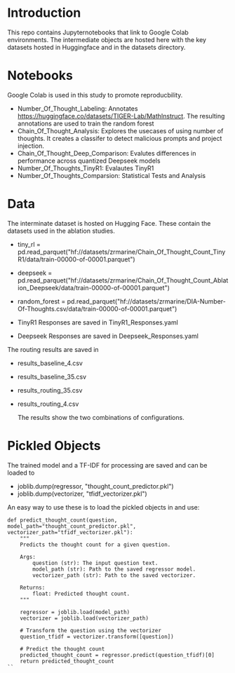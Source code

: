 # Introduction
This repo contains Jupyternotebooks that link to Google Colab environments. The intermediate objects are hosted here with the key datasets hosted in Huggingface and in the datasets directory. 

# Notebooks 
Google Colab is used in this study to promote reproducbility.
 - Number_Of_Thought_Labeling: Annotates https://huggingface.co/datasets/TIGER-Lab/MathInstruct. The resulting annotations are used to train the random forest
 - Chain_Of_Thought_Analysis: Explores the usecases of using number of thoughts. It creates a classifer to detect malicious prompts and project injection.
 - Chain_Of_Thought_Deep_Comparison: Evalutes differences in performance across quantized Deepseek models
 - Number_Of_Thoughts_TinyR1: Evalautes TinyR1
 - Number_Of_Thoughts_Comparsion: Statistical Tests and Analysis

# Data

The interminate dataset is hosted on Hugging Face. 
These contain the datasets used in the ablation studies. 
 - tiny_rl  = pd.read_parquet("hf://datasets/zrmarine/Chain_Of_Thought_Count_TinyR1/data/train-00000-of-00001.parquet")
 - deepseek = pd.read_parquet("hf://datasets/zrmarine/Chain_Of_Thought_Count_Ablation_Deepseek/data/train-00000-of-00001.parquet")
 - random_forest = pd.read_parquet("hf://datasets/zrmarine/DIA-Number-Of-Thoughts.csv/data/train-00000-of-00001.parquet")

 - TinyR1 Responses are saved in TinyR1_Responses.yaml
 - Deepseek Responses are saved in Deepseek_Responses.yaml

The routing results are saved in 
 - results_baseline_4.csv
 - results_baseline_35.csv
 - results_routing_35.csv
 - results_routing_4.csv

   The results show the two combinations of configurations. 


# Pickled Objects 
The trained model and a TF-IDF for processing are saved and can be loaded to 
 - joblib.dump(regressor, "thought_count_predictor.pkl")
 - joblib.dump(vectorizer, "tfidf_vectorizer.pkl")

An easy way to use these is to load the pickled objects in and use: 

```{python}
def predict_thought_count(question, model_path="thought_count_predictor.pkl", vectorizer_path="tfidf_vectorizer.pkl"):
    """
    Predicts the thought count for a given question.

    Args:
        question (str): The input question text.
        model_path (str): Path to the saved regressor model.
        vectorizer_path (str): Path to the saved vectorizer.

    Returns:
        float: Predicted thought count.
    """

    regressor = joblib.load(model_path)
    vectorizer = joblib.load(vectorizer_path)

    # Transform the question using the vectorizer
    question_tfidf = vectorizer.transform([question])

    # Predict the thought count
    predicted_thought_count = regressor.predict(question_tfidf)[0]
    return predicted_thought_count
``
